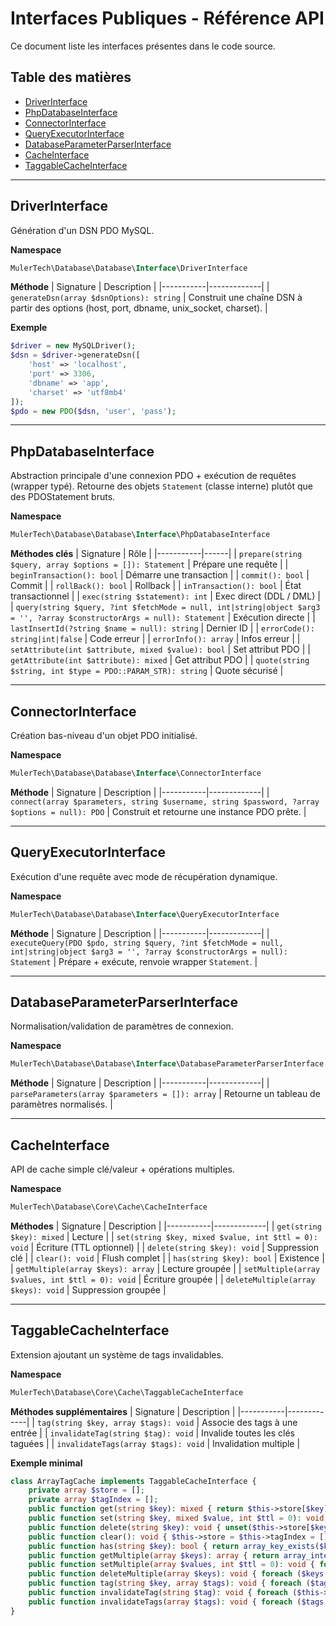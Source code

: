 # Interfaces Publiques - Référence API

Ce document liste les interfaces présentes dans le code source.

## Table des matières
- [DriverInterface](#driverinterface)
- [PhpDatabaseInterface](#phpdatabaseinterface)
- [ConnectorInterface](#connectorinterface)
- [QueryExecutorInterface](#queryexecutorinterface)
- [DatabaseParameterParserInterface](#databaseparameterparserinterface)
- [CacheInterface](#cacheinterface)
- [TaggableCacheInterface](#taggablecacheinterface)

---
## DriverInterface
Génération d'un DSN PDO MySQL.

**Namespace**
```php
MulerTech\Database\Database\Interface\DriverInterface
```

**Méthode**
| Signature | Description |
|-----------|-------------|
| `generateDsn(array $dsnOptions): string` | Construit une chaîne DSN à partir des options (host, port, dbname, unix_socket, charset). |

**Exemple**
```php
$driver = new MySQLDriver();
$dsn = $driver->generateDsn([
    'host' => 'localhost',
    'port' => 3306,
    'dbname' => 'app',
    'charset' => 'utf8mb4'
]);
$pdo = new PDO($dsn, 'user', 'pass');
```

---
## PhpDatabaseInterface
Abstraction principale d'une connexion PDO + exécution de requêtes (wrapper typé). Retourne des objets `Statement` (classe interne) plutôt que des PDOStatement bruts.

**Namespace**
```php
MulerTech\Database\Database\Interface\PhpDatabaseInterface
```

**Méthodes clés**
| Signature | Rôle |
|-----------|------|
| `prepare(string $query, array $options = []): Statement` | Prépare une requête |
| `beginTransaction(): bool` | Démarre une transaction |
| `commit(): bool` | Commit |
| `rollBack(): bool` | Rollback |
| `inTransaction(): bool` | État transactionnel |
| `exec(string $statement): int` | Exec direct (DDL / DML) |
| `query(string $query, ?int $fetchMode = null, int|string|object $arg3 = '', ?array $constructorArgs = null): Statement` | Exécution directe |
| `lastInsertId(?string $name = null): string` | Dernier ID |
| `errorCode(): string|int|false` | Code erreur |
| `errorInfo(): array` | Infos erreur |
| `setAttribute(int $attribute, mixed $value): bool` | Set attribut PDO |
| `getAttribute(int $attribute): mixed` | Get attribut PDO |
| `quote(string $string, int $type = PDO::PARAM_STR): string` | Quote sécurisé |

---
## ConnectorInterface
Création bas-niveau d'un objet PDO initialisé.

**Namespace**
```php
MulerTech\Database\Database\Interface\ConnectorInterface
```

**Méthode**
| Signature | Description |
|-----------|-------------|
| `connect(array $parameters, string $username, string $password, ?array $options = null): PDO` | Construit et retourne une instance PDO prête. |

---
## QueryExecutorInterface
Exécution d'une requête avec mode de récupération dynamique.

**Namespace**
```php
MulerTech\Database\Database\Interface\QueryExecutorInterface
```

**Méthode**
| Signature | Description |
|-----------|-------------|
| `executeQuery(PDO $pdo, string $query, ?int $fetchMode = null, int|string|object $arg3 = '', ?array $constructorArgs = null): Statement` | Prépare + exécute, renvoie wrapper `Statement`. |

---
## DatabaseParameterParserInterface
Normalisation/validation de paramètres de connexion.

**Namespace**
```php
MulerTech\Database\Database\Interface\DatabaseParameterParserInterface
```

**Méthode**
| Signature | Description |
|-----------|-------------|
| `parseParameters(array $parameters = []): array` | Retourne un tableau de paramètres normalisés. |

---
## CacheInterface
API de cache simple clé/valeur + opérations multiples.

**Namespace**
```php
MulerTech\Database\Core\Cache\CacheInterface
```

**Méthodes**
| Signature | Description |
|-----------|-------------|
| `get(string $key): mixed` | Lecture |
| `set(string $key, mixed $value, int $ttl = 0): void` | Écriture (TTL optionnel) |
| `delete(string $key): void` | Suppression clé |
| `clear(): void` | Flush complet |
| `has(string $key): bool` | Existence |
| `getMultiple(array $keys): array` | Lecture groupée |
| `setMultiple(array $values, int $ttl = 0): void` | Écriture groupée |
| `deleteMultiple(array $keys): void` | Suppression groupée |

---
## TaggableCacheInterface
Extension ajoutant un système de tags invalidables.

**Namespace**
```php
MulerTech\Database\Core\Cache\TaggableCacheInterface
```

**Méthodes supplémentaires**
| Signature | Description |
|-----------|-------------|
| `tag(string $key, array $tags): void` | Associe des tags à une entrée |
| `invalidateTag(string $tag): void` | Invalide toutes les clés taguées |
| `invalidateTags(array $tags): void` | Invalidation multiple |

**Exemple minimal**
```php
class ArrayTagCache implements TaggableCacheInterface {
    private array $store = [];
    private array $tagIndex = [];
    public function get(string $key): mixed { return $this->store[$key] ?? null; }
    public function set(string $key, mixed $value, int $ttl = 0): void { $this->store[$key] = $value; }
    public function delete(string $key): void { unset($this->store[$key]); }
    public function clear(): void { $this->store = $this->tagIndex = []; }
    public function has(string $key): bool { return array_key_exists($key, $this->store); }
    public function getMultiple(array $keys): array { return array_intersect_key($this->store, array_flip($keys)); }
    public function setMultiple(array $values, int $ttl = 0): void { foreach ($values as $k=>$v) { $this->store[$k]=$v; } }
    public function deleteMultiple(array $keys): void { foreach ($keys as $k) unset($this->store[$k]); }
    public function tag(string $key, array $tags): void { foreach ($tags as $t) { $this->tagIndex[$t][] = $key; } }
    public function invalidateTag(string $tag): void { foreach ($this->tagIndex[$tag] ?? [] as $k) unset($this->store[$k]); unset($this->tagIndex[$tag]); }
    public function invalidateTags(array $tags): void { foreach ($tags as $t) $this->invalidateTag($t); }
}
```
